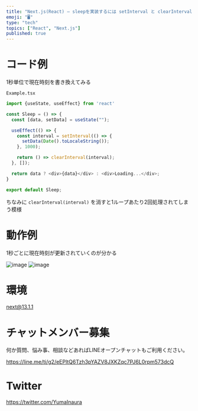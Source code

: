 ```yaml
---
title: "Next.js(React) – sleepを実装するには setInterval と clearInterval を使えば良いようだ "
emoji: "🖥"
type: "tech"
topics: ["React", "Next.js"]
published: true
---
```


# コード例

1秒単位で現在時刻を書き換えてみる

`Example.tsx`

```js
import {useState, useEffect} from 'react'

const Sleep = () => {
  const [data, setData] = useState("");

  useEffect(() => {
    const interval = setInterval(() => {
      setData(Date().toLocaleString());
    }, 1000);

    return () => clearInterval(interval);
  }, []);

  return data ? <div>{data}</div> : <div>Loading...</div>;
}

export default Sleep;
```

ちなみに `clearInterval(interval)` を消すと1ループあたり2回処理されてしまう模様

# 動作例

1秒ごとに現在時刻が更新されていくのが分かる

![image](https://user-images.githubusercontent.com/13635059/210559772-8659cedc-0e4d-4e64-8229-1615c452a5e2.png)
![image](https://user-images.githubusercontent.com/13635059/210559786-645b48ae-d7b7-43a5-b8ca-024b2c004026.png)

# 環境

next@13.1.1


# チャットメンバー募集


何か質問、悩み事、相談などあればLINEオープンチャットもご利用ください。

https://line.me/ti/g2/eEPltQ6Tzh3pYAZV8JXKZqc7PJ6L0rpm573dcQ


# Twitter

https://twitter.com/YumaInaura

